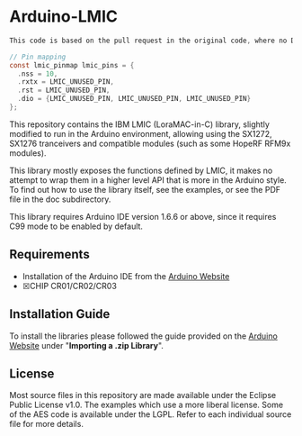 # Arduino-LMIC
```C
This code is based on the pull request in the original code, where no DIO-pins are needed!

// Pin mapping
const lmic_pinmap lmic_pins = {
  .nss = 10,
  .rxtx = LMIC_UNUSED_PIN,
  .rst = LMIC_UNUSED_PIN,
  .dio = {LMIC_UNUSED_PIN, LMIC_UNUSED_PIN, LMIC_UNUSED_PIN}
};
```
This repository contains the IBM LMIC (LoraMAC-in-C) library, slightly
modified to run in the Arduino environment, allowing using the SX1272,
SX1276 tranceivers and compatible modules (such as some HopeRF RFM9x
modules).

This library mostly exposes the functions defined by LMIC, it makes no
attempt to wrap them in a higher level API that is more in the Arduino
style. To find out how to use the library itself, see the examples, or
see the PDF file in the doc subdirectory.

This library requires Arduino IDE version 1.6.6 or above, since it
requires C99 mode to be enabled by default.

## Requirements
- Installation of the Arduino IDE from the [Arduino Website](https://www.arduino.cc/en/main/software)
- ☒CHIP CR01/CR02/CR03

## Installation Guide
To install the libraries please followed the guide provided on the [Arduino Website](https://www.arduino.cc/en/Guide/Libraries) under "**Importing a .zip Library**".

## License
Most source files in this repository are made available under the
Eclipse Public License v1.0. The examples which use a more liberal
license. Some of the AES code is available under the LGPL. Refer to each
individual source file for more details.
